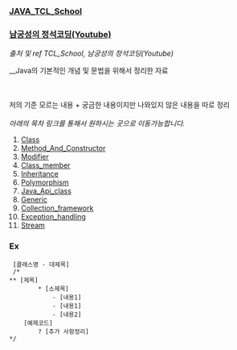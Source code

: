 ### [JAVA_TCL_School](http://www.tcpschool.com/java/intro)
### [남궁성의 정석코딩(Youtube)](https://www.youtube.com/playlist?list=PLW2UjW795-f6xWA2_MUhEVgPauhGl3xIp)

_출처 및 ref TCL_School, 남궁성의 정석코딩(Youtube)_ 

__Java의 기본적인 개념 및 문법을 위해서 정리한 자료 </br>

</br></br>
저의 기준 모르는 내용 + 궁금한 내용이지만 나와있지 않은 내용을 따로 정리
</br>
</br>
_아래의 목차 링크를 통해서 원하시는 곳으로 이동가능합니다._

1. [Class](https://github.com/llhbum/JAVA_TCL_School/blob/master/src/Class.java)
2. [Method_And_Constructor](https://github.com/llhbum/JAVA_TCL_School/blob/master/src/Method_And_Constructor.java)
3. [Modifier](https://github.com/llhbum/JAVA_TCL_School/blob/master/src/Modifier.java)
4. [Class_member](https://github.com/llhbum/JAVA_TCL_School/blob/master/src/Class_member.java)
5. [Inheritance](https://github.com/llhbum/JAVA_TCL_School/blob/master/src/Inheritance.java)
6. [Polymorphism](https://github.com/llhbum/JAVA_TCL_School/blob/master/src/Polymorphism.java)
7. [Java_Api_class](https://github.com/llhbum/JAVA_TCL_School/blob/master/src/Java_Api_class.java)
8. [Generic](https://github.com/llhbum/JAVA_TCL_School/blob/master/src/Generic.java)
9. [Collection_framework](https://github.com/llhbum/JAVA_TCL_School/blob/master/src/Collection_framework.java)
10. [Exception_handling](https://github.com/llhbum/JAVA_TCL_School/blob/master/src/Exception_handling.java)
11. [Stream](https://github.com/llhbum/JAVA_TCL_School/blob/master/src/Stream.java)

### Ex
	 [클래스명 - 대제목]
	 /*
	** [제목]
            * [소제목]
                - [내용1]
                - [내용1]
                - [내용2]
		[예제코드]
            ? [추가 사항정리]
	*/
